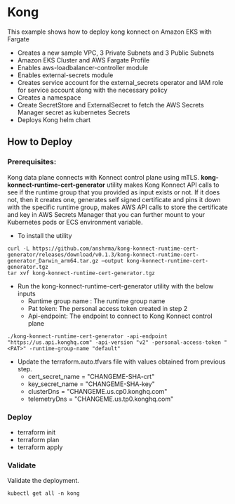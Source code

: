 # Kong

This example shows how to deploy kong konnect on Amazon EKS with Fargate

* Creates a new sample VPC, 3 Private Subnets and 3 Public Subnets
* Amazon EKS Cluster and AWS Fargate Profile
* Enables aws-loadbalancer-controller module
* Enables external-secrets module
* Creates service account for the external_secrets operator and IAM role for service account along with the necessary policy
* Creates a namespace 
* Create SecretStore and ExternalSecret to fetch the AWS Secrets Manager secret as kubernetes Secrets
* Deploys Kong helm chart



## How to Deploy

### Prerequisites:

Kong data plane connects with Konnect control plane using mTLS. **kong-konnect-runtime-cert-generator** utility makes Kong Konnect API calls to see if the runtime group that you provided as input exists or not. If it does not, then it creates one, generates self signed certificate and pins it down with the specific runtime group, makes AWS API calls to store the certificate and key in AWS Secrets Manager that you can further mount to your Kubernetes pods or ECS environment variable.


* To install the utility
```
curl -L https://github.com/anshrma/kong-konnect-runtime-cert-generator/releases/download/v0.1.3/kong-konnect-runtime-cert-generator_Darwin_arm64.tar.gz —output kong-konnect-runtime-cert-generator.tgz
tar xvf kong-konnect-runtime-cert-generator.tgz
```

* Run the kong-konnect-runtime-cert-generator utility with the below inputs 
  * Runtime group name : The runtime group name
  * Pat token: The personal access token created in step 2
  * Api-endpoint: The endpoint to connect to Kong Konnect control plane
```
./kong-konnect-runtime-cert-generator -api-endpoint "https://us.api.konghq.com" -api-version "v2" -personal-access-token "<PAT>" -runtime-group-name "default"
```

* Update the terraform.auto.tfvars file with values obtained from previous step.
  * cert_secret_name = "CHANGEME-SHA-crt"
  * key_secret_name  = "CHANGEME-SHA-key"
  * clusterDns       = "CHANGEME.us.cp0.konghq.com"
  * telemetryDns     = "CHANGEME.us.tp0.konghq.com"

### Deploy

* terraform init
* terraform plan 
* terraform apply 

### Validate

Validate the deployment.
```
kubectl get all -n kong 
```